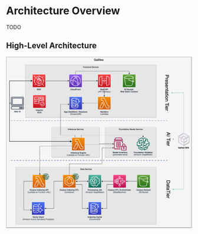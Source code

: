 # Architecture Overview

TODO

## High-Level Architecture

![](../../assets/images/galileo-arch.png)
